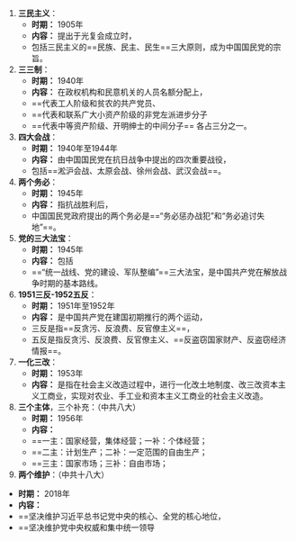 1. **三民主义**：
   - **时期：** 1905年
   - **内容：** 提出于光复会成立时，
   - 包括三民主义的==民族、民主、民生==三大原则，成为中国国民党的宗旨。
2. **三三制**：
   - **时期：** 1940年
   - **内容：** 在政权机构和民意机关的人员名额分配上，
   - ==代表工人阶级和贫农的共产党员、
   - ==代表和联系广大小资产阶级的非党左派进步分子
   - ==代表中等资产阶级、开明绅士的中间分子==           各占三分之一。
3. **四大会战**：
   - **时期：** 1940年至1944年
   - **内容：** 由中国国民党在抗日战争中提出的四次重要战役，
   - 包括==淞沪会战、太原会战、徐州会战、武汉会战==。
4. **两个务必**：
   - **时期：** 1945年
   - **内容：** 指抗战胜利后，
   - 中国国民党政府提出的两个务必是==“务必惩办战犯”和“务必追讨失地”==。
5. **党的三大法宝**：
   - **时期：** 1945年
   - **内容：** 包括
   - ==“统一战线、党的建设、军队整编”==三大法宝，是中国共产党在解放战争时期的基本路线。
6. **1951三反-1952五反**：
   - **时期：** 1951年至1952年
   - **内容：** 是中国共产党在建国初期推行的两个运动，
   - 三反是指==反贪污、反浪费、反官僚主义==，
   - 五反是指反贪污、反浪费、反官僚主义、==反盗窃国家财产、反盗窃经济情报==。
7. **一化三改**：
   - **时期：** 1953年
   - **内容：** 是指在社会主义改造过程中，进行一化改土地制度、改三改资本主义工商业，实现对农业、手工业和资本主义工商业的社会主义改造。
8. **三个主体**，三个补充：（中共八大）
   - **时期：** 1956年
   - **内容：** 
   - ==一主：国家经营，集体经营；一补：个体经营；
   - ==二主：计划生产；二补：一定范围的自由生产；
   - ==三主：国家市场；三补：自由市场；
1.  **两个维护**：（中共十八大）
   - **时期：** 2018年
   - **内容：** 
   - ==坚决维护习近平总书记党中央的核心、全党的核心地位，
   - ==坚决维护党中央权威和集中统一领导